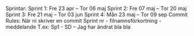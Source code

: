 Sprintar:
Sprint 1: Fre 23 apr – Tor 06 maj
Sprint 2: Fre 07 maj – Tor 20 maj
Sprint 3: Fre 21 maj – Tor 03 jun
Sprint 4: Mån 23 maj – Tor 09 sep
Commit Rules:
När ni skriver en commit
Sprint nr - filnamnsförkortning - meddelande
T.ex: Sp1 - SD – Jag har ändrat bla bla
